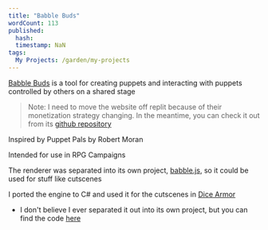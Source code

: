 ```yaml
---
title: "Babble Buds"
wordCount: 113
published:
  hash: 
  timestamp: NaN
tags:
  My Projects: /garden/my-projects
---
```


[Babble Buds](http://babblebuds.xyz) is a tool for creating puppets and interacting with puppets controlled by others on a shared stage

> Note: I need to move the website off replit because of their monetization strategy changing. In the meantime, you can check it out from its [github repository](https://github.com/thepaperpilot/babble-buds)

Inspired by Puppet Pals by Robert Moran

Intended for use in RPG Campaigns

The renderer was separated into its own project, [babble.js](https://github.com/thepaperpilot/babble.js), so it could be used for stuff like cutscenes

I ported the engine to C# and used it for the cutscenes in [Dice Armor](/garden/dice-armor)
- I don't believe I ever separated it out into its own project, but you can find the code [here](https://github.com/sreynoldsdesign/dice_armor/tree/master/Assets/Scripts/babble.cs)
